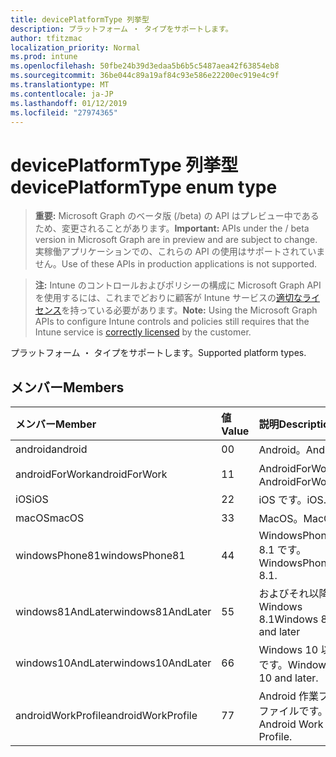 ```yaml
---
title: devicePlatformType 列挙型
description: プラットフォーム ・ タイプをサポートします。
author: tfitzmac
localization_priority: Normal
ms.prod: intune
ms.openlocfilehash: 50fbe24b39d3edaa5b6b5c5487aea42f63854eb8
ms.sourcegitcommit: 36be044c89a19af84c93e586e22200ec919e4c9f
ms.translationtype: MT
ms.contentlocale: ja-JP
ms.lasthandoff: 01/12/2019
ms.locfileid: "27974365"
---
```

# <a name="deviceplatformtype-enum-type"></a><span data-ttu-id="c1e4a-103">devicePlatformType 列挙型</span><span class="sxs-lookup"><span data-stu-id="c1e4a-103">devicePlatformType enum type</span></span>

> <span data-ttu-id="c1e4a-104">**重要:** Microsoft Graph のベータ版 (/beta) の API はプレビュー中であるため、変更されることがあります。</span><span class="sxs-lookup"><span data-stu-id="c1e4a-104">**Important:** APIs under the / beta version in Microsoft Graph are in preview and are subject to change.</span></span> <span data-ttu-id="c1e4a-105">実稼働アプリケーションでの、これらの API の使用はサポートされていません。</span><span class="sxs-lookup"><span data-stu-id="c1e4a-105">Use of these APIs in production applications is not supported.</span></span>

> <span data-ttu-id="c1e4a-106">**注:** Intune のコントロールおよびポリシーの構成に Microsoft Graph API を使用するには、これまでどおりに顧客が Intune サービスの[適切なライセンス](https://go.microsoft.com/fwlink/?linkid=839381)を持っている必要があります。</span><span class="sxs-lookup"><span data-stu-id="c1e4a-106">**Note:** Using the Microsoft Graph APIs to configure Intune controls and policies still requires that the Intune service is [correctly licensed](https://go.microsoft.com/fwlink/?linkid=839381) by the customer.</span></span>

<span data-ttu-id="c1e4a-107">プラットフォーム ・ タイプをサポートします。</span><span class="sxs-lookup"><span data-stu-id="c1e4a-107">Supported platform types.</span></span>
## <a name="members"></a><span data-ttu-id="c1e4a-108">メンバー</span><span class="sxs-lookup"><span data-stu-id="c1e4a-108">Members</span></span>
|<span data-ttu-id="c1e4a-109">メンバー</span><span class="sxs-lookup"><span data-stu-id="c1e4a-109">Member</span></span>|<span data-ttu-id="c1e4a-110">値</span><span class="sxs-lookup"><span data-stu-id="c1e4a-110">Value</span></span>|<span data-ttu-id="c1e4a-111">説明</span><span class="sxs-lookup"><span data-stu-id="c1e4a-111">Description</span></span>|
|:---|:---|:---|
|<span data-ttu-id="c1e4a-112">android</span><span class="sxs-lookup"><span data-stu-id="c1e4a-112">android</span></span>|<span data-ttu-id="c1e4a-113">0</span><span class="sxs-lookup"><span data-stu-id="c1e4a-113">0</span></span>|<span data-ttu-id="c1e4a-114">Android。</span><span class="sxs-lookup"><span data-stu-id="c1e4a-114">Android.</span></span>|
|<span data-ttu-id="c1e4a-115">androidForWork</span><span class="sxs-lookup"><span data-stu-id="c1e4a-115">androidForWork</span></span>|<span data-ttu-id="c1e4a-116">1</span><span class="sxs-lookup"><span data-stu-id="c1e4a-116">1</span></span>|<span data-ttu-id="c1e4a-117">AndroidForWork。</span><span class="sxs-lookup"><span data-stu-id="c1e4a-117">AndroidForWork.</span></span>|
|<span data-ttu-id="c1e4a-118">iOS</span><span class="sxs-lookup"><span data-stu-id="c1e4a-118">iOS</span></span>|<span data-ttu-id="c1e4a-119">2</span><span class="sxs-lookup"><span data-stu-id="c1e4a-119">2</span></span>|<span data-ttu-id="c1e4a-120">iOS です。</span><span class="sxs-lookup"><span data-stu-id="c1e4a-120">iOS.</span></span>|
|<span data-ttu-id="c1e4a-121">macOS</span><span class="sxs-lookup"><span data-stu-id="c1e4a-121">macOS</span></span>|<span data-ttu-id="c1e4a-122">3</span><span class="sxs-lookup"><span data-stu-id="c1e4a-122">3</span></span>|<span data-ttu-id="c1e4a-123">MacOS。</span><span class="sxs-lookup"><span data-stu-id="c1e4a-123">MacOS.</span></span>|
|<span data-ttu-id="c1e4a-124">windowsPhone81</span><span class="sxs-lookup"><span data-stu-id="c1e4a-124">windowsPhone81</span></span>|<span data-ttu-id="c1e4a-125">4</span><span class="sxs-lookup"><span data-stu-id="c1e4a-125">4</span></span>|<span data-ttu-id="c1e4a-126">WindowsPhone 8.1 です。</span><span class="sxs-lookup"><span data-stu-id="c1e4a-126">WindowsPhone 8.1.</span></span>|
|<span data-ttu-id="c1e4a-127">windows81AndLater</span><span class="sxs-lookup"><span data-stu-id="c1e4a-127">windows81AndLater</span></span>|<span data-ttu-id="c1e4a-128">5</span><span class="sxs-lookup"><span data-stu-id="c1e4a-128">5</span></span>|<span data-ttu-id="c1e4a-129">およびそれ以降の Windows 8.1</span><span class="sxs-lookup"><span data-stu-id="c1e4a-129">Windows 8.1 and later</span></span>|
|<span data-ttu-id="c1e4a-130">windows10AndLater</span><span class="sxs-lookup"><span data-stu-id="c1e4a-130">windows10AndLater</span></span>|<span data-ttu-id="c1e4a-131">6</span><span class="sxs-lookup"><span data-stu-id="c1e4a-131">6</span></span>|<span data-ttu-id="c1e4a-132">Windows 10 以降です。</span><span class="sxs-lookup"><span data-stu-id="c1e4a-132">Windows 10 and later.</span></span>|
|<span data-ttu-id="c1e4a-133">androidWorkProfile</span><span class="sxs-lookup"><span data-stu-id="c1e4a-133">androidWorkProfile</span></span>|<span data-ttu-id="c1e4a-134">7</span><span class="sxs-lookup"><span data-stu-id="c1e4a-134">7</span></span>|<span data-ttu-id="c1e4a-135">Android 作業プロファイルです。</span><span class="sxs-lookup"><span data-stu-id="c1e4a-135">Android Work Profile.</span></span>|





